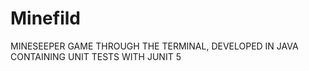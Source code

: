 # Minefild
MINESEEPER GAME THROUGH THE TERMINAL, DEVELOPED IN JAVA CONTAINING UNIT TESTS WITH JUNIT 5
